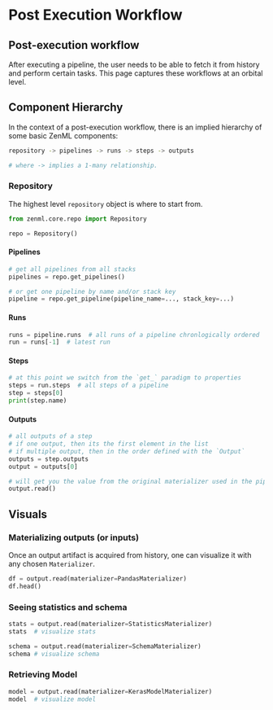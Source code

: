 # Post Execution Workflow

## Post-execution workflow

After executing a pipeline, the user needs to be able to fetch it from history and perform certain tasks. This page captures these workflows at an orbital level.

## Component Hierarchy


In the context of a post-execution workflow, there is an implied hierarchy of some basic ZenML components:

```bash
repository -> pipelines -> runs -> steps -> outputs

# where -> implies a 1-many relationship.
```

### Repository

The highest level `repository` object is where to start from.

```python
from zenml.core.repo import Repository

repo = Repository()
```

#### Pipelines

```python
# get all pipelines from all stacks
pipelines = repo.get_pipelines()  

# or get one pipeline by name and/or stack key
pipeline = repo.get_pipeline(pipeline_name=..., stack_key=...)
```

#### Runs

```python
runs = pipeline.runs  # all runs of a pipeline chronlogically ordered
run = runs[-1]  # latest run
```

#### Steps

```python
# at this point we switch from the `get_` paradigm to properties
steps = run.steps  # all steps of a pipeline
step = steps[0] 
print(step.name)
```

#### Outputs

```python
# all outputs of a step
# if one output, then its the first element in the list
# if multiple output, then in the order defined with the `Output`
outputs = step.outputs 
output = outputs[0]

# will get you the value from the original materializer used in the pipeline
output.read()  
```

## Visuals

### Materializing outputs (or inputs)

Once an output artifact is acquired from history, one can visualize it with any chosen `Materializer`.

```python
df = output.read(materializer=PandasMaterializer)
df.head()
```

### Seeing statistics and schema

```python
stats = output.read(materializer=StatisticsMaterializer)
stats  # visualize stats

schema = output.read(materializer=SchemaMaterializer)
schema # visualize schema
```

### Retrieving Model

```python
model = output.read(materializer=KerasModelMaterializer)
model  # visualize model
```
